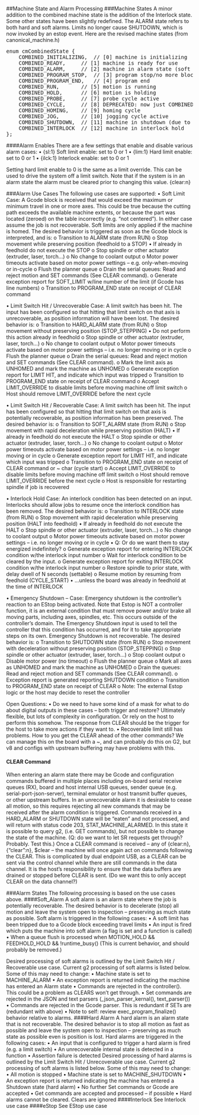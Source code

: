 ##Machine State and Alarm Processing
###Machine States
A minor addition to the combined machine state is the addition of the Interlock state. Some other states have been slightly redefined. The ALARM state refers to both hard and soft alarms. Limits no longer cause SHUTDOWN, which is now invoked by an estop event. Here are the revised machine states (from canonical_machine.h)

<pre>
enum cmCombinedState {
	COMBINED_INITIALIZING,	// [0] machine is initializing
	COMBINED_READY,		// [1] machine is ready for use
	COMBINED_ALARM,		// [2] machine in alarm state (soft or hard)
	COMBINED_PROGRAM_STOP,	// [3] program stop/no more blocks
	COMBINED_PROGRAM_END,	// [4] program end
	COMBINED_RUN,		// [5] motion is running
	COMBINED_HOLD,		// [6] motion is holding
	COMBINED_PROBE,		// [7] probe cycle active
	COMBINED_CYCLE,		// [8] DEPRECATED: now just COMBINED_RUN
	COMBINED_HOMING,	// [9] homing cycle 
	COMBINED_JOG,		// [10] jogging cycle active
	COMBINED_SHUTDOWN,	// [11] machine in shutdown (due to emergency stop)
	COMBINED_INTERLOCK	// [12] machine in interlock hold
};
</pre>

####Alarm Enables
There are a few settings that enable and disable various alarm cases:
•	{sl:1} Soft limit enable: set to 0 or 1
•	{lim:1} Hard limit enable: set to 0 or 1
•	{ilck:1} Interlock enable: set to 0 or 1

Setting hard limit enable to 0 is the same as a limit override. This can be used to drive the system off a limit switch. Note that if the system is in an alarm state the alarm must be cleared prior to changing this value. {clear:n}

###Alarm Use Cases
The following use cases are supported:
•	Soft Limit Case: A Gcode block is received that would exceed the maximum or minimum travel in one or more axes. This could be true because the cutting path exceeds the available machine extents, or because the part was located (zeroed) on the table incorrectly (e.g. “not centered”). In either case assume the job is not recoverable. Soft limits are only applied if the machine is homed. The desired behavior is triggered as soon as the Gcode block is interpreted, and is:
o	Transition to ALARM state (from RUN)
o	Stop movement while preserving position (feedhold to a STOP)
•	If already in feedhold do not execute the STOP
o	Stop spindle or other actuator (extruder, laser, torch…)
o	No change to coolant output
o	Motor power timeouts activate based on motor power settings – e.g. only-when-moving or in-cycle
o	Flush the planner queue 
o	Drain the serial queues: Read and reject motion and SET commands (See CLEAR command).
o	Generate exception report for SOFT_LIMIT w/line number of the limit (if Gcode has line numbers)
o	Transition to PROGRAM_END state on receipt of CLEAR command

•	Limit Switch Hit / Unrecoverable Case: A limit switch has been hit. The input has been configured so that hitting that limit switch on that axis is unrecoverable, as position information will have been lost. The desired behavior is:
o	Transition to HARD_ALARM state (from RUN)
o	Stop movement without preserving position (STOP_STEPPING)
•	Do not perform this action already in feedhold
o	Stop spindle or other actuator (extruder, laser, torch…)
o	No change to coolant output
o	Motor power timeouts activate based on motor power settings – i.e. no longer moving or in cycle
o	Flush the planner queue
o	Drain the serial queues: Read and reject motion and SET commands (See CLEAR command).
o	Mark the limit axis as UNHOMED and mark the machine as UNHOMED
o	Generate exception report for LIMIT HIT, and indicate which input was tripped
o	Transition to PROGRAM_END state on receipt of CLEAR command 
o	Accept LIMIT_OVERRIDE to disable limits before moving machine off limit switch
o	Host should remove LIMIT_OVERRIDE before the next cycle

•	Limit Switch Hit / Recoverable Case: A limit switch has been hit. The input has been configured so that hitting that limit switch on that axis is potentially recoverable, as position information has been preserved. The desired behavior is:
o	Transition to SOFT_ALARM state (from RUN)
o	Stop movement with rapid deceleration while preserving position (HALT)
•	If already in feedhold do not execute the HALT
o	Stop spindle or other actuator (extruder, laser, torch…)
o	No change to coolant output
o	Motor power timeouts activate based on motor power settings – i.e. no longer moving or in cycle
o	Generate exception report for LIMIT HIT, and indicate which input was tripped
o	Transition to PROGRAM_END state on receipt of CLEAR command or ~ char (cycle start)
o	Accept LIMIT_OVERRIDE to disable limits before moving machine off limit switch
o	Host should remove LIMIT_OVERRIDE before the next cycle
o	Host is responsible for restarting spindle if job is recovered

•	Interlock Hold Case: An interlock condition has been detected on an input. Interlocks should allow jobs to resume once the interlock condition has been removed. The desired behavior is:
o	Transition to INTERLOCK state (from RUN)
o	Stop movement with rapid deceleration while preserving position (HALT into feedhold)
•	If already in feedhold do not execute the HALT
o	Stop spindle or other actuator (extruder, laser, torch…)
o	No change to coolant output
o	Motor power timeouts activate based on motor power settings – i.e. no longer moving or in cycle
•	Q: Or do we want them to stay energized indefinitely?
o	Generate exception report for entering INTERLOCK condition w/the interlock input number
o	Wait for interlock condition to be cleared by the input.
o	Generate exception report for exiting INTERLOCK condition w/the interlock input number
o	Restore spindle to prior state, with delay dwell of N seconds (settable)
o	Resume motion by resuming from feedhold (CYCLE_START)
•	…unless the board was already in feedhold at the time of INTERLOCK

•	Emergency Shutdown – Case: Emergency shutdown is the controller’s reaction to an EStop being activated. Note that Estop is NOT a controller function, it is an external condition that must remove power and/or brake all moving parts, including axes, spindles, etc. This occurs outside of the controller’s domain. The Emergency Shutdown input is used to tell the controller that this condition has occurred, and for it to take appropriate steps on its own. Emergency Shutdown is not recoverable. The desired behavior is:
o	Transition to SHUTDOWN state (from RUN)
o	Stop movement with deceleration without preserving position (STOP_STEPPING)
o	Stop spindle or other actuator (extruder, laser, torch…)
o	Stop coolant output
o	Disable motor power (no timeout)
o	Flush the planner queue
o	Mark all axes as UNHOMED and mark the machine as UNHOMED
o	Drain the queues: Read and reject motion and SET commands (See CLEAR command).
o	Exception report is generated reporting SHUTDOWN condition
o	Transition to PROGRAM_END state on receipt of CLEAR
o	Note: The external Estop logic or the host may decide to reset the controller

Open Questions:
•	Do we need to have some kind of a mask for what to do about digital outputs in these cases – both trigger and restore? Ultimately flexible, but lots of complexity in configuration. Or rely on the host to perform this somehow. The response from CLEAR should be the trigger for the host to take more actions if they want to.
•	Recoverable limit still has problems. How to you get the CLEAR ahead of the other commands? We can manage this on the board with a ~, and can probably do this on G2, but v8 and configs with upstream buffering may have problems with this.

#### CLEAR Command
When entering an alarm state there may be Gcode and configuration commands buffered in multiple places including on-board serial receive queues (RX), board and host internal USB queues, sender queue (e.g. serial-port-json-server), terminal emulator or host transmit buffer queues, or other upstream buffers. 
In an unrecoverable alarm it is desirable to cease all motion, so this requires rejecting all new commands that may be received after the alarm condition is triggered. Commands received in a HARD_ALARM or SHUTDOWN state will be “eaten” and not processed, and will return with status code 203, STAT_MACHINE_ALARMED. 
In this state it is possible to query g2, (i.e. GET commands), but not possible to change the state of the machine. 
(Q: do we want to let SR requests get through? Probably. Test this.)
Once a CLEAR command is received – any of {clear:n}, {“clear”:n}, $clear – the machine will once again act on commands following the CLEAR.
This is complicated by dual endpoint USB, as a CLEAR can be sent via the control channel while there are still commands in the data channel. It is the host’s responsibility to ensure that the data buffers are drained or stopped before CLEAR is sent. (Do we want this to only accept CLEAR on the data channel?)

###Alarm States
The following processing is based on the use cases above.
####Soft_Alarm
A soft alarm is an alarm state where the job is potentially recoverable. The desired behavior is to decelerate (stop) all motion and leave the system open to inspection – preserving as much state as possible.
Soft alarm is triggered in the following cases:
•	A soft limit has been tripped due to a Gcode block exceeding travel limits
•	An input is fired which puts the machine into soft alarm (a flag is set and a function is called)
•	When a queue flush is processed when MOTION_HOLD && FEEDHOLD_HOLD && !runtime_busy() 
(This is current behavior, and should probably be removed.)

Desired processing of soft alarms is outlined by the Limit Switch Hit / Recoverable use case. Current g2 processing of soft alarms is listed below. Some of this may need to change:
•	Machine state is set to MACHINE_ALARM
•	An exception report is returned indicating the machine has entered an Alarm state
•	Commands are rejected in the controller(). This could be a problem as CLEARS won’t get through.
•	Set commands are rejected in the JSON and text parsers (_json_parser_kernal(), text_parser())
•	Commands are rejected in the Gcode parser. This is redundant if SETs are  (redundant with above)
•	Note to self: review exec_program_finalize() behavior relative to alarms.
####Hard Alarm
A hard alarm is an alarm state that is not recoverable. The desired behavior is to stop all motion as fast as possible and leave the system open to inspection – preserving as much state as possible even is position is lost.
Hard alarms are triggered in the following cases:
•	An input that is configured to trigger a hard alarm is fired (e.g. a limit switch)
•	An unrecoverable internal state is detected in a function
•	Assertion failure is detected
Desired processing of hard alarms is outlined by the Limit Switch Hit / Unrecoverable use case. Current g2 processing of soft alarms is listed below. Some of this may need to change:
•	All motion is stopped
•	Machine state is set to MACHINE_SHUTDOWN
•	An exception report is returned indicating the machine has entered a Shutdown state (hard alarm)
•	No further Set commands or Gcode are accepted
•	Get commands are accepted and processed – if possible
•	Hard alarms cannot be cleared. Clears are ignored
####Interlock
See Interlock use case
####eStop
See EStop use case
